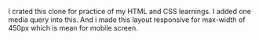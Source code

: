 I crated this clone for practice of my HTML and CSS learnings.
I added one media query into this.
And i made this layout responsive for max-width of 450px which is mean for mobile screen.
